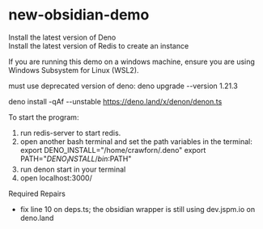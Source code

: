 # new-obsidian-demo

Install the latest version of Deno  
Install the latest version of Redis to create an instance  

If you are running this demo on a windows machine, ensure you are using Windows Subsystem for Linux (WSL2).

must use deprecated version of deno:
deno upgrade --version 1.21.3

deno install -qAf --unstable https://deno.land/x/denon/denon.ts

To start the program:
1. run redis-server to start redis.
2. open another bash terminal and set the path variables in the terminal:
    export DENO_INSTALL="/home/crawforn/.deno"
    export PATH="$DENO_INSTALL/bin:$PATH"
3. run denon start in your terminal
4. open localhost:3000/

Required Repairs
- fix line 10 on deps.ts; the obsidian wrapper is still using dev.jspm.io on deno.land